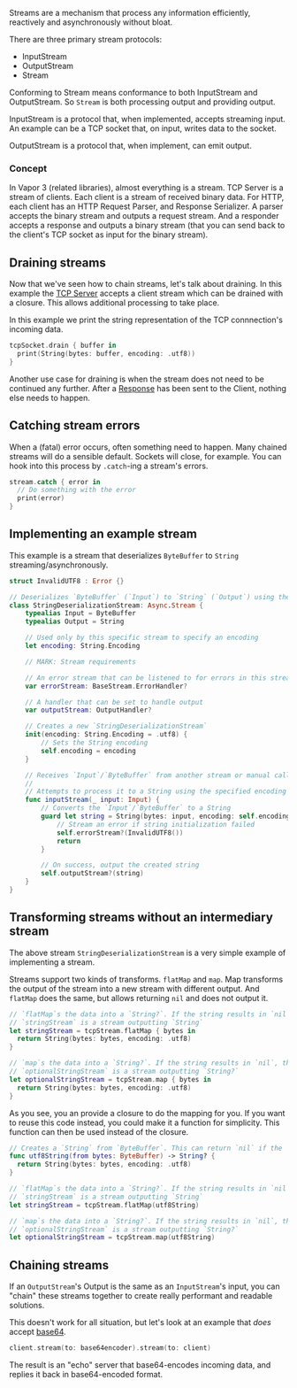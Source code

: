 Streams are a mechanism that process any information efficiently, reactively and asynchronously without bloat.

There are three primary stream protocols:

- InputStream
- OutputStream
- Stream

Conforming to Stream means conformance to both InputStream and OutputStream. So `Stream` is both processing output and providing output.

InputStream is a protocol that, when implemented, accepts streaming input. An example can be a TCP socket that, on input, writes data to the socket.

OutputStream is a protocol that, when implement, can emit output.

### Concept

In Vapor 3 (related libraries), almost everything is a stream. TCP Server is a stream of clients. Each client is a stream of received binary data. For HTTP, each client has an HTTP Request Parser, and Response Serializer. A parser accepts the binary stream and outputs a request stream. And a responder accepts a response and outputs a binary stream (that you can send back to the client's TCP socket as input for the binary stream).

## Draining streams

Now that we've seen how to chain streams, let's talk about draining. In this example the [TCP Server](../sockets/tcp-server.md) accepts a client stream which can be drained with a closure. This allows additional processing to take place.

In this example we print the string representation of the TCP connnection's incoming data.

```swift
tcpSocket.drain { buffer in
  print(String(bytes: buffer, encoding: .utf8))
}
```

Another use case for draining is when the stream does not need to be continued any further. After a [Response](../http/response.md) has been sent to the Client, nothing else needs to happen.

## Catching stream errors

When a (fatal) error occurs, often something need to happen. Many chained streams will do a sensible default. Sockets will close, for example. You can hook into this process by `.catch`-ing a stream's errors.

```swift
stream.catch { error in
  // Do something with the error
  print(error)
}
```

## Implementing an example stream

This example is a stream that deserializes `ByteBuffer` to `String` streaming/asynchronously.

```swift
struct InvalidUTF8 : Error {}

// Deserializes `ByteBuffer` (`Input`) to `String` (`Output`) using the provided encoding
class StringDeserializationStream: Async.Stream {
    typealias Input = ByteBuffer
    typealias Output = String

    // Used only by this specific stream to specify an encoding
    let encoding: String.Encoding

    // MARK: Stream requirements

    // An error stream that can be listened to for errors in this stream
    var errorStream: BaseStream.ErrorHandler?

    // A handler that can be set to handle output
    var outputStream: OutputHandler?

    // Creates a new `StringDeserializationStream`
    init(encoding: String.Encoding = .utf8) {
        // Sets the String encoding
        self.encoding = encoding
    }

    // Receives `Input`/`ByteBuffer` from another stream or manual call
    //
    // Attempts to process it to a String using the specified encoding
    func inputStream(_ input: Input) {
        // Converts the `Input`/`ByteBuffer` to a String
        guard let string = String(bytes: input, encoding: self.encoding) {
            // Stream an error if string initialization failed
            self.errorStream?(InvalidUTF8())
            return
        }

        // On success, output the created string
        self.outputStream?(string)
    }
}
```

## Transforming streams without an intermediary stream

The above stream `StringDeserializationStream` is a very simple example of implementing a stream.

Streams support two kinds of transforms. `flatMap` and `map`. Map transforms the output of the stream into a new stream with different output. And `flatMap` does the same, but allows returning `nil` and does not output it.

```swift
// `flatMap`s the data into a `String?`. If the string results in `nil`, the resulting `stringStream` does not get called.
// `stringStream` is a stream outputting `String`
let stringStream = tcpStream.flatMap { bytes in
  return String(bytes: bytes, encoding: .utf8)
}

// `map`s the data into a `String?`. If the string results in `nil`, the resulting `optionalStringStream` emits `nil`, too.
// `optionalStringStream` is a stream outputting `String?`
let optionalStringStream = tcpStream.map { bytes in
  return String(bytes: bytes, encoding: .utf8)
}
```

As you see, you an provide a closure to do the mapping for you. If you want to reuse this code instead, you could make it a function for simplicity. This function can then be used instead of the closure.

```swift
// Creates a `String` from `ByteBuffer`. This can return `nil` if the `ByteBuffer` doesn't contain valid UTF-8
func utf8String(from bytes: ByteBuffer) -> String? {
  return String(bytes: bytes, encoding: .utf8)
}

// `flatMap`s the data into a `String?`. If the string results in `nil`, the resulting `stringStream` does not get called.
// `stringStream` is a stream outputting `String`
let stringStream = tcpStream.flatMap(utf8String)

// `map`s the data into a `String?`. If the string results in `nil`, the resulting `optionalStringStream` emits `nil`, too.
// `optionalStringStream` is a stream outputting `String?`
let optionalStringStream = tcpStream.map(utf8String)
```

## Chaining streams

If an `OutputStream`'s Output is the same as an `InputStream`'s input, you can "chain" these streams together to create really performant and readable solutions.

This doesn't work for all situation, but let's look at an example that *does* accept [base64](../crypto/base64.md).

```swift
client.stream(to: base64encoder).stream(to: client)
```

The result is an "echo" server that base64-encodes incoming data, and replies it back in base64-encoded format.
